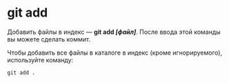 # git add

Добавить файлы в индекс — **git add *[файл]***. После ввода этой команды вы можете сделать коммит.

Чтобы добавить все файлы в каталоге в индекс (кроме игнорируемого), используйте команду:

```bash=
git add .
```